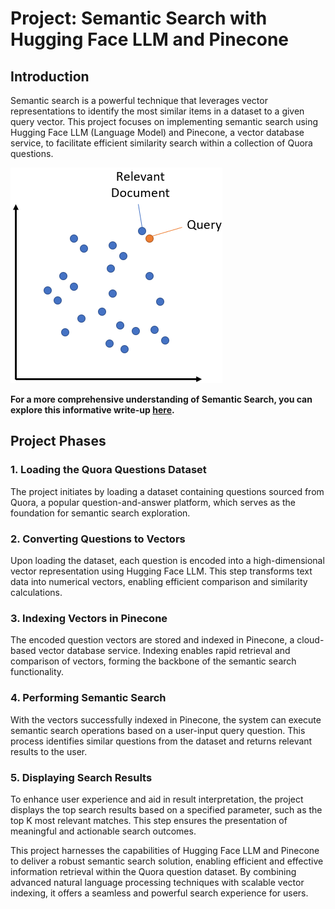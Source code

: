  # Project: Semantic Search with Hugging Face LLM and Pinecone

## Introduction
Semantic search is a powerful technique that leverages vector representations to identify the most similar items in a dataset to a given query vector. This project focuses on implementing semantic search using Hugging Face LLM (Language Model) and Pinecone, a vector database service, to facilitate efficient similarity search within a collection of Quora questions.

![Semantic Search](https://raw.githubusercontent.com/UKPLab/sentence-transformers/master/docs/img/SemanticSearch.png)

**For a more comprehensive understanding of Semantic Search, you can explore this informative write-up [here](https://txt.cohere.com/what-is-semantic-search/).**

## Project Phases

### 1. Loading the Quora Questions Dataset
The project initiates by loading a dataset containing questions sourced from Quora, a popular question-and-answer platform, which serves as the foundation for semantic search exploration.

### 2. Converting Questions to Vectors
Upon loading the dataset, each question is encoded into a high-dimensional vector representation using Hugging Face LLM. This step transforms text data into numerical vectors, enabling efficient comparison and similarity calculations.

### 3. Indexing Vectors in Pinecone
The encoded question vectors are stored and indexed in Pinecone, a cloud-based vector database service. Indexing enables rapid retrieval and comparison of vectors, forming the backbone of the semantic search functionality.

### 4. Performing Semantic Search
With the vectors successfully indexed in Pinecone, the system can execute semantic search operations based on a user-input query question. This process identifies similar questions from the dataset and returns relevant results to the user.

### 5. Displaying Search Results
To enhance user experience and aid in result interpretation, the project displays the top search results based on a specified parameter, such as the top K most relevant matches. This step ensures the presentation of meaningful and actionable search outcomes.

This project harnesses the capabilities of Hugging Face LLM and Pinecone to deliver a robust semantic search solution, enabling efficient and effective information retrieval within the Quora question dataset. By combining advanced natural language processing techniques with scalable vector indexing, it offers a seamless and powerful search experience for users.  
